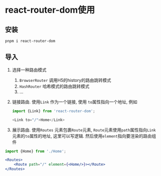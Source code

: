 # react-router-dom使用

## 安装

```
pnpm i react-router-dom
```

## 导入

1. 选择一种路由模式
    1. `BrowserRouter` 调用H5的history的路由跳转模式
    2. `HashRouter` 哈希模式的路由跳转模式
    3. ...
2. 链接路由. 使用`Link` 作为一个链接, 使用 `to`属性指向一个地址, 例如
   ```js
   import {Link} from 'react-router-dom';
   
   <Link to="/">Home</Link>
   ```

3. 展示路由. 使用`Routes` 元素包裹`Route`元素, `Route`元素使用`path`属性指向`Link`元素的`to`属性的地址, 这里可以写逻辑. 然后使用`element`指向要渲染的路由组件

```jsx
import {Home} from './Home';

<Routes>
	<Route path="/" element={<Home/>}></Route>
</Routes>
```
